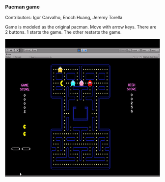 ### Pacman game
Contributors: Igor Carvalho, Enoch Huang, Jeremy Torella

Game is modeled as the original pacman. Move with arrow keys. 
There are 2 buttons. 1 starts the game. The other restarts the game.

<img src="Pacman.gif" width="800" height="450"> 